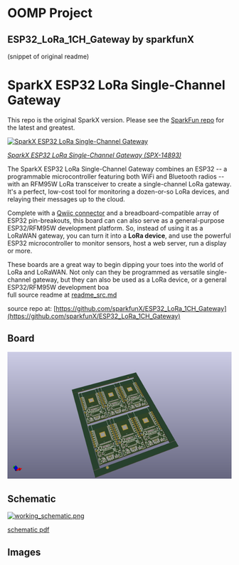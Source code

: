 # OOMP Project  
## ESP32_LoRa_1CH_Gateway  by sparkfunX  
  
(snippet of original readme)  
  
SparkX ESP32 LoRa Single-Channel Gateway  
========================================  
  
This repo is the original SparkX version. Please see the [SparkFun repo](https://github.com/sparkfun/ESP32_LoRa_1Ch_Gateway/) for the latest and greatest.  
  
[![SparkX ESP32 LoRa Single-Channel Gateway](https://cdn.sparkfun.com//assets/parts/1/3/1/7/6/14893-ESP32_LoRa_1-Channel_Gateway-01.jpg)](https://www.sparkfun.com/products/14893)  
  
[*SparkX  ESP32 LoRa Single-Channel Gateway (SPX-14893)*](https://www.sparkfun.com/products/14893)  
  
The SparkX ESP32 LoRa Single-Channel Gateway combines an ESP32 -- a programmable microcontroller featuring both WiFi and Bluetooth radios -- with an RFM95W LoRa transceiver to create a single-channel LoRa gateway. It's a perfect, low-cost tool for monitoring a dozen-or-so LoRa devices, and relaying their messages up to the cloud.  
  
Complete with a [Qwiic connector](https://www.sparkfun.com/qwiic) and a breadboard-compatible array of ESP32 pin-breakouts, this board can can also serve as a general-purpose ESP32/RFM95W development platform. So, instead of using it as a LoRaWAN gateway, you can turn it into a **LoRa device**, and use the powerful ESP32 microcontroller to monitor sensors, host a web server, run a display or more.  
  
These boards are a great way to begin dipping your toes into the world of LoRa and LoRaWAN. Not only can they be programmed as versatile single-channel gateway, but they can also be used as a LoRa device, or a general ESP32/RFM95W development boa  
  full source readme at [readme_src.md](readme_src.md)  
  
source repo at: [https://github.com/sparkfunX/ESP32_LoRa_1CH_Gateway](https://github.com/sparkfunX/ESP32_LoRa_1CH_Gateway)  
## Board  
  
[![working_3d.png](working_3d_600.png)](working_3d.png)  
## Schematic  
  
[![working_schematic.png](working_schematic_600.png)](working_schematic.png)  
  
[schematic pdf](working_schematic.pdf)  
## Images  
